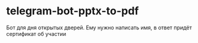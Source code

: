 # telegram-bot-pptx-to-pdf
Бот для дня открытых дверей. Ему нужно написать имя, в ответ придёт сертификат об участии
